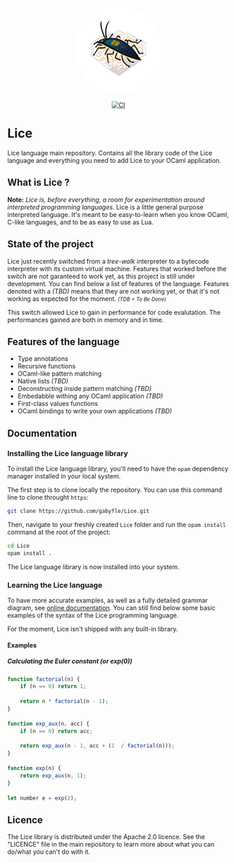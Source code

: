 <p align="center"><img src="https://raw.githubusercontent.com/gabyfle/Lice/main/lice.svg" width="200px" style="margin: auto; border-radius: 200px;"></p>

<center>

[![CI](https://github.com/gabyfle/Lice/actions/workflows/workflow.yml/badge.svg?branch=main)](https://github.com/gabyfle/Lice/actions/workflows/workflow.yml)

</center>

# Lice
Lice language main repository. Contains all the library code of the Lice language and everything you need to add Lice to your OCaml application.

## What is Lice ?

**Note:** *Lice is, before everything, a room for experimentation around interpreted programming languages.*
Lice is a little general purpose interpreted language. It's meant to be easy-to-learn when you know OCaml, C-like languages, and to be as easy to use as Lua.

## State of the project

Lice just recently switched from a *tree-walk* interpreter to a bytecode interpreter with its custom virtual machine. Features that worked before the switch are not garanteed to work yet, as this project is still under development. You can find below a list of features of the language. Features denoted with a *(TBD)* means that they are not working yet, or that it's not working as expected for the moment. <small>*(TDB = To Be Done)*</small>

This switch allowed Lice to gain in performance for code evalutation. The performances gained are both in memory and in time.

## Features of the language
- Type annotations
- Recursive functions
- OCaml-like pattern matching
- Native lists *(TBD)*
- Deconstructing inside pattern matching *(TBD)*
- Embedabble withing any OCaml application *(TBD)*
- First-class values functions
- OCaml bindings to write your own applications *(TBD)*

## Documentation

### Installing the Lice language library

To install the Lice language library, you'll need to have the `opam` dependency manager installed in your local system.

The first step is to clone locally the repository. You can use this command line to clone throught `https`:

```bash
git clone https://github.com/gabyfle/Lice.git
```

Then, navigate to your freshly created `Lice` folder and run the `opam install` command at the root of the project:

```bash
cd Lice
opam install .
```

The Lice language library is now installed into your system.

### Learning the Lice language

To have more accurate examples, as well as a fully detailed grammar diagram, see <a href="https://lice.gabyfle.dev">online documentation</a>. You can still find below some basic examples of the syntax of the Lice programming language.

For the moment, Lice isn't shipped with any built-in library.

#### Examples

##### Calculating the Euler constant (or exp(0))

```javascript
function factorial(n) {
    if (n == 0) return 1;

    return n * factorial(n - 1);
}

function exp_aux(n, acc) {
    if (n == 0) return acc;

    return exp_aux(n - 1, acc + (1  / factorial(n)));
}

function exp(n) {
    return exp_aux(n, 1);
}

let number e = exp(2);
```

## Licence

The Lice library is distributed under the Apache 2.0 licence. See the "LICENCE" file in the main repository to learn more about what you can do/what you can't do with it.
